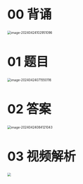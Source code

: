 # 00 背诵

<img src="https://cvp.oss-cn-shanghai.aliyuncs.com/picgo/202404241029195.png" alt="image-20240424102951096" style="zoom:50%;" />



# 01 题目

<img src="https://cvp.oss-cn-shanghai.aliyuncs.com/picgo/202404240715344.png" alt="image-20240424071550116" style="zoom:50%;" />



# 02 答案

<img src="https://cvp.oss-cn-shanghai.aliyuncs.com/picgo/202404240841121.png" alt="image-20240424084121043" style="zoom:50%;" />



# 03 视频解析

<img src="https://cvp.oss-cn-shanghai.aliyuncs.com/picgo/202404241029598.png" style="zoom:50%;" />
